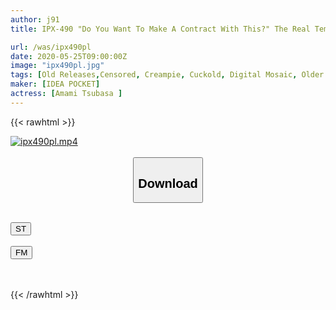 ```yaml
---
author: j91
title: IPX-490 "Do You Want To Make A Contract With This?" The Real Temptation Of A Real Estate Sales Lady Who Skillfully Invites Her With Over-looking Lewd Underwear This Woman Is Intense! !! Amami Tsubasa

url: /was/ipx490pl
date: 2020-05-25T09:00:00Z
image: "ipx490pl.jpg"
tags: [Old Releases,Censored, Creampie, Cuckold, Digital Mosaic, Older sister, Slut, Solowork]
maker: [IDEA POCKET]
actress: [Amami Tsubasa ]
---
```



{{< rawhtml >}}

<div class="video" data-videoid="Lpe0dDLmK7HaRO">
    <a href="javascript:;">
        <img src="/was/ipx490pl/ipx490pl.jpg" width="WIDTH" height="HEIGHT" alt="ipx490pl.mp4" loading="lazy">
    </a>
</div>

<script type="text/javascript" src="https://j91.asia/asset/on-demand-st.js"></script>

<br>
  <link rel="stylesheet" href="https://j91.asia/asset/bs5.css">
  
  <center>
  <button class="btn btn-primary" type="button" data-bs-toggle="collapse" data-bs-target=".multi-collapse" aria-expanded="false" aria-controls="multiCollapseExample1 multiCollapseExample2"><h2>Download</h2></button></center>
</p>
<div class="row">
  <div class="col">
    <div class="collapse multi-collapse" id="multiCollapseExample1">
      <div class="card card-body">
	      	      <br>
<div class="buttons">  
<a href="https://streamtape.to/v/Lpe0dDLmK7HaRO" target="_blank"><button class="btn-hover color-3"><i class="fa fa-download"></i> ST</button></a></div>
    </div>
  </div>
</div>
  <div class="col">
    <div class="collapse multi-collapse" id="multiCollapseExample2">
      <div class="card card-body">
	      <br>
<div class="buttons">
    <a href="https://filemoon.sx/d/bn5fblr2krqv" target="_blank"><button class="btn-hover color-8"><i class="fa fa-download"></i> FM</button></a></div>
<br><br>
      </div>
    </div>
  </div>
</div>

{{< /rawhtml >}}